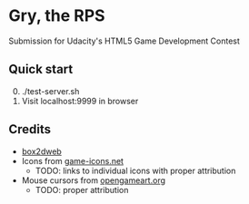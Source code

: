 #   Gry, the RPS

Submission for Udacity's HTML5 Game Development Contest

##  Quick start

0.  ./test-server.sh
0.  Visit localhost:9999 in browser

##  Credits

-   [box2dweb](https://code.google.com/p/box2dweb/)
-   Icons from [game-icons.net](http://game-icons.net/)
    -   TODO: links to individual icons with proper attribution
-   Mouse cursors from [opengameart.org](http://opengameart.org/)
    -   TODO: proper attribution

